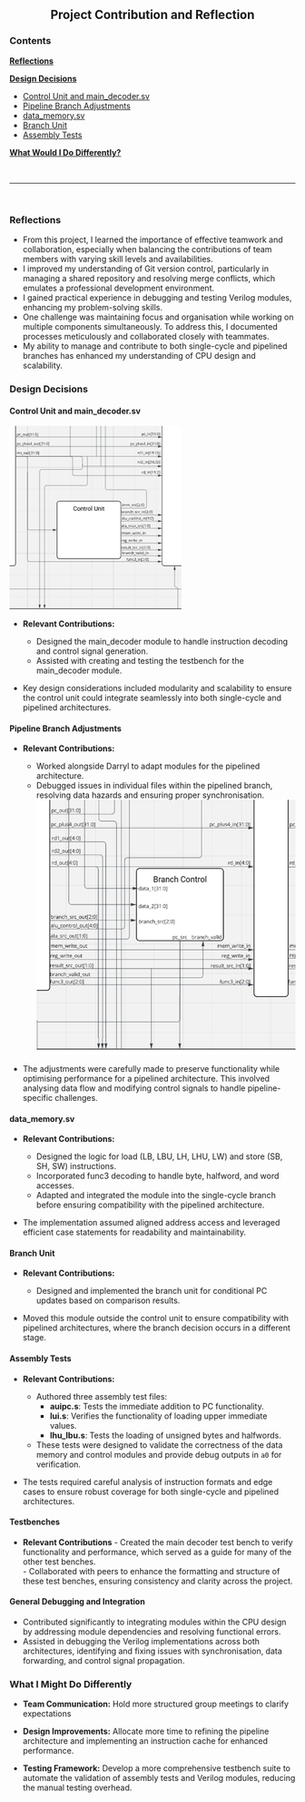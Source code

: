 <center>

## Project Contribution and Reflection

</center>

### Contents

[**Reflections**](#reflections)

[**Design Decisions**](#design-decisions)
- [Control Unit and main_decoder.sv](#control-unit-and-main_decodersv)
- [Pipeline Branch Adjustments](#pipeline-branch-adjustments)
- [data_memory.sv](#data_memorysv)
- [Branch Unit](#branch-unit)
- [Assembly Tests](#assembly-tests)

[**What Would I Do Differently?**](#what-i-might-do-differently)

<br>

---

<br>

### Reflections

- From this project, I learned the importance of effective teamwork and collaboration, especially when balancing the contributions of team members with varying skill levels and availabilities.
- I improved my understanding of Git version control, particularly in managing a shared repository and resolving merge conflicts, which emulates a professional development environment.
- I gained practical experience in debugging and testing Verilog modules, enhancing my problem-solving skills.
- One challenge was maintaining focus and organisation while working on multiple components simultaneously. To address this, I documented processes meticulously and collaborated closely with teammates.
- My ability to manage and contribute to both single-cycle and pipelined branches has enhanced my understanding of CPU design and scalability.

### Design Decisions

#### Control Unit and main_decoder.sv
![Picture of Control Unit in Pipelined CPU](pipe_cu.png)

- **Relevant Contributions:**
    - Designed the main_decoder module to handle instruction decoding and control signal generation.
    - Assisted with creating and testing the testbench for the main_decoder module.

- Key design considerations included modularity and scalability to ensure the control unit could integrate seamlessly into both single-cycle and pipelined architectures.

#### Pipeline Branch Adjustments

- **Relevant Contributions:**
    - Worked alongside Darryl to adapt modules for the pipelined architecture.
    - Debugged issues in individual files within the pipelined branch, resolving data hazards and ensuring proper synchronisation.
    ![Branch unit in pipelined CPU](branch_unit.png)

- The adjustments were carefully made to preserve functionality while optimising performance for a pipelined architecture. This involved analysing data flow and modifying control signals to handle pipeline-specific challenges.

#### data_memory.sv

- **Relevant Contributions:**
    - Designed the logic for load (LB, LBU, LH, LHU, LW) and store (SB, SH, SW) instructions.
    - Incorporated func3 decoding to handle byte, halfword, and word accesses.
    - Adapted and integrated the module into the single-cycle branch before ensuring compatibility with the pipelined architecture.

- The implementation assumed aligned address access and leveraged efficient case statements for readability and maintainability.

#### Branch Unit

- **Relevant Contributions:**
    - Designed and implemented the branch unit for conditional PC updates based on comparison results.

- Moved this module outside the control unit to ensure compatibility with pipelined architectures, where the branch decision occurs in a different stage.

#### Assembly Tests

- **Relevant Contributions:**
    - Authored three assembly test files:
        - **auipc.s**: Tests the immediate addition to PC functionality.
        - **lui.s**: Verifies the functionality of loading upper immediate values.
        - **lhu_lbu.s**: Tests the loading of unsigned bytes and halfwords.
    - These tests were designed to validate the correctness of the data memory and control modules and provide debug outputs in `a0` for verification.

- The tests required careful analysis of instruction formats and edge cases to ensure robust coverage for both single-cycle and pipelined architectures.

#### Testbenches

- **Relevant Contributions**
        - Created the main decoder test bench to verify functionality and performance, which served as a guide for many of the other test benches.  
        - Collaborated with peers to enhance the formatting and structure of these test benches, ensuring consistency and clarity across the project.


#### General Debugging and Integration

- Contributed significantly to integrating modules within the CPU design by addressing module dependencies and resolving functional errors.
- Assisted in debugging the Verilog implementations across both architectures, identifying and fixing issues with synchronisation, data forwarding, and control signal propagation.

### What I Might Do Differently

- **Team Communication:** Hold more structured group meetings to clarify expectations

- **Design Improvements:** Allocate more time to refining the pipeline architecture and implementing an instruction cache for enhanced performance.

- **Testing Framework:** Develop a more comprehensive testbench suite to automate the validation of assembly tests and Verilog modules, reducing the manual testing overhead.

